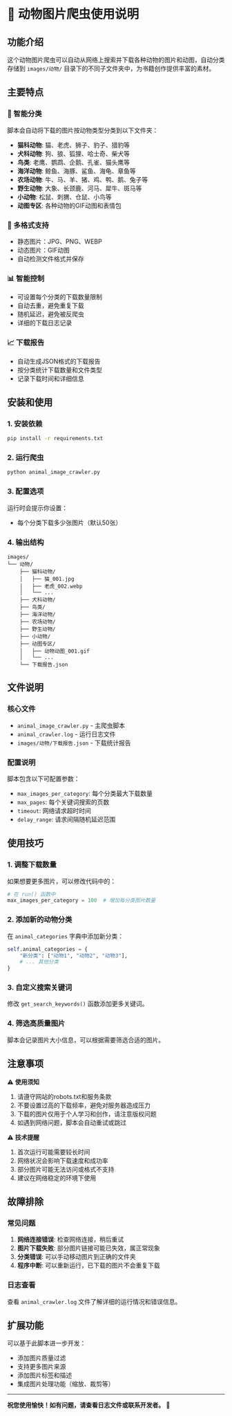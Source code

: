 # 🐾 动物图片爬虫使用说明

## 功能介绍

这个动物图片爬虫可以自动从网络上搜索并下载各种动物的图片和动图，自动分类存储到 `images/动物/` 目录下的不同子文件夹中，为书籍创作提供丰富的素材。

## 主要特点

### 🎯 智能分类
脚本会自动将下载的图片按动物类型分类到以下文件夹：
- **猫科动物**: 猫、老虎、狮子、豹子、猎豹等
- **犬科动物**: 狗、狼、狐狸、哈士奇、柴犬等
- **鸟类**: 老鹰、鹦鹉、企鹅、孔雀、猫头鹰等
- **海洋动物**: 鲸鱼、海豚、鲨鱼、海龟、章鱼等
- **农场动物**: 牛、马、羊、猪、鸡、鸭、鹅、兔子等
- **野生动物**: 大象、长颈鹿、河马、犀牛、斑马等
- **小动物**: 松鼠、刺猬、仓鼠、小鸟等
- **动图专区**: 各种动物的GIF动图和表情包

### 🎨 多格式支持
- 静态图片：JPG、PNG、WEBP
- 动态图片：GIF动图
- 自动检测文件格式并保存

### 📊 智能控制
- 可设置每个分类的下载数量限制
- 自动去重，避免重复下载
- 随机延迟，避免被反爬虫
- 详细的下载日志记录

### 📈 下载报告
- 自动生成JSON格式的下载报告
- 按分类统计下载数量和文件类型
- 记录下载时间和详细信息

## 安装和使用

### 1. 安装依赖
```bash
pip install -r requirements.txt
```

### 2. 运行爬虫
```bash
python animal_image_crawler.py
```

### 3. 配置选项
运行时会提示你设置：
- 每个分类下载多少张图片（默认50张）

### 4. 输出结构
```
images/
└── 动物/
    ├── 猫科动物/
    │   ├── 猫_001.jpg
    │   ├── 老虎_002.webp
    │   └── ...
    ├── 犬科动物/
    ├── 鸟类/
    ├── 海洋动物/
    ├── 农场动物/
    ├── 野生动物/
    ├── 小动物/
    ├── 动图专区/
    │   ├── 动物动图_001.gif
    │   └── ...
    └── 下载报告.json
```

## 文件说明

### 核心文件
- `animal_image_crawler.py` - 主爬虫脚本
- `animal_crawler.log` - 运行日志文件
- `images/动物/下载报告.json` - 下载统计报告

### 配置说明
脚本包含以下可配置参数：
- `max_images_per_category`: 每个分类最大下载数量
- `max_pages`: 每个关键词搜索的页数
- `timeout`: 网络请求超时时间
- `delay_range`: 请求间隔随机延迟范围

## 使用技巧

### 1. 调整下载数量
如果想要更多图片，可以修改代码中的：
```python
# 在 run() 函数中
max_images_per_category = 100  # 增加每分类图片数量
```

### 2. 添加新的动物分类
在 `animal_categories` 字典中添加新分类：
```python
self.animal_categories = {
    "新分类": ["动物1", "动物2", "动物3"],
    # ... 其他分类
}
```

### 3. 自定义搜索关键词
修改 `get_search_keywords()` 函数添加更多关键词。

### 4. 筛选高质量图片
脚本会记录图片大小信息，可以根据需要筛选合适的图片。

## 注意事项

⚠️ **使用须知**
1. 请遵守网站的robots.txt和服务条款
2. 不要设置过高的下载频率，避免对服务器造成压力
3. 下载的图片仅用于个人学习和创作，请注意版权问题
4. 如遇到网络问题，脚本会自动重试或跳过

⚠️ **技术提醒**
1. 首次运行可能需要较长时间
2. 网络状况会影响下载速度和成功率
3. 部分图片可能无法访问或格式不支持
4. 建议在网络稳定的环境下使用

## 故障排除

### 常见问题
1. **网络连接错误**: 检查网络连接，稍后重试
2. **图片下载失败**: 部分图片链接可能已失效，属正常现象
3. **分类错误**: 可以手动移动图片到正确的文件夹
4. **程序中断**: 可以重新运行，已下载的图片不会重复下载

### 日志查看
查看 `animal_crawler.log` 文件了解详细的运行情况和错误信息。

## 扩展功能

可以基于此脚本进一步开发：
- 添加图片质量过滤
- 支持更多图片来源
- 添加图片标签和描述
- 集成图片处理功能（缩放、裁剪等）

---

**祝您使用愉快！如有问题，请查看日志文件或联系开发者。** 🐾